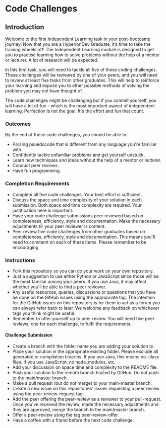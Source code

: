 # Code Challenges

## Introduction

Welcome to the first Independent Learning task in your post-bootcamp journey! Now that you are a HyperionDev Graduate, 
it’s time to take the training wheels off! The Independent Learning module is designed to get you to practise learning 
how to solve problems without the help of a mentor or lecturer. A lot of research will be expected.

In this first task, you will need to tackle all five of these coding challenges. 
These challenges will be reviewed by one of your peers, and you will need to review at least five tasks from other graduates. 
This will help to reinforce your learning and expose you to other possible methods of solving the problem you may not have thought of.

The code challenges might be challenging but if you commit yourself, you will have a lot of fun - which is the most important
aspect of independent learning. Perfection is not the goal. It's the effort and fun that count.

### Outcomes

By the end of these code challenges, you should be able to:

- Parsing psuedocode that is different from any language you're familiar with.
- Confidently tackle unfamiliar problems and get yourself unstuck.
- Learn new techniques and ideas without the help of a mentor or lecturer.
- Conduct peer reviews.
- Have fun programming.

### Completion Requirements

- Complete all five code challenges. Your best effort is sufficient.
- Discuss the space and time complexity of your solution in each submission. Both space and time complexity are required.
Your justification here is important.
- Have your code challenge submissions peer reviewed based on completeness, efficiency, style and documentation. Make the necessary adjustments
till your peer reviewer is content.
- Peer review five code challenges from other graduates based on completeness, efficiency, style and documentation. This means you'll
need to comment on each of these items. Please remember to be encouraging.

### Instructions

- Fork this repository so you can do your work on your own repository.
- Just a suggestion to use either Python or JavaScript since those will be the most familiar among your peers. If you use Java, it may affect whether
you'll be able to find a peer reviewer.
- Any useful resources, queries, discussions or questions that you have be done on the GitHub issues using the appropriate tag. The intention for the GitHub
issues on this repository is for them to act as a forum you can always refer back to later. We welcome any feedback on whichever tags you think might
be useful.
- Remember to offer yourself up to peer review. You will need five peer reviews, one for each challenge, to fulfil the requirements.

#### Challenge Submission

- Create a branch with the folder name you are adding your solution to.
- Place your solution in the appropriate existing folder. Please exclude all generated or compilation binaries. 
If you use Java, this means no .class files. If you use JavaScript, no node_modules, etc.
- Add your discussion on space time and complexity to the README file.
- Push your solution to the remote branch hosted by GitHub. Do not push to the main/master branch.
- Make a pull request (but do not merge) to your main-master branch.
- Create a new issue on this repositories' issues requesting a peer review using the peer-review-request tag.
- Add the peer offering the peer-review as a reviewer to your pull-request. Once you've received the review, made the necessary adjustments 
and they are approved, merge the branch to the main/master branch.
- Offer a peer-review using the tag peer-review-offer.
- Have a coffee with a friend before the next code challenge.
